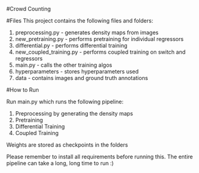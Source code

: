 #Crowd Counting

#Files
This project contains the following files and folders:
1) preprocessing.py - generates density maps from images
2) new_pretraining.py - performs pretraining for individual regressors
3) differential.py - performs differential training
4) new_coupled_training.py - performs coupled training on switch and regressors
5) main.py - calls the other training algos
6) hyperparameters - stores hyperparameters used
7) data - contains images and ground truth annotations

#How to Run

Run main.py which runs the following pipeline:
1) Preprocessing by generating the density maps
2) Pretraining
3) Differential Training
4) Coupled Training

Weights are stored as checkpoints in the folders

Please remember to install all requirements before running this. The entire pipeline can take a long, long time to run :)
